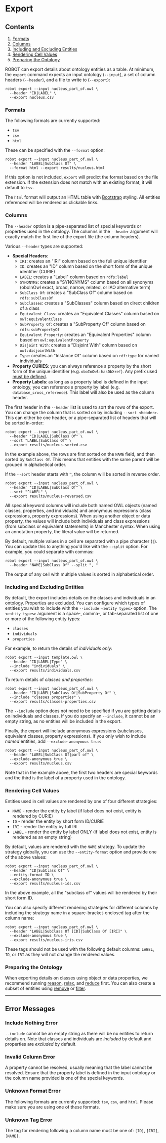 # Export

## Contents

1. [Formats](#formats)
2. [Columns](#columns)
3. [Including and Excluding Entities](#including-and-excluding-entities)
4. [Rendering Cell Values](#rendering-cell-values)
5. [Preparing the Ontology](#preparing-the-ontology)

ROBOT can export details about ontology entities as a table. At minimum, the `export` command expects an input ontology (`--input`), a set of column headers (`--header`), and a file to write to (`--export`):

```
robot export --input nucleus_part_of.owl \
  --header "ID|LABEL" \
  --export nucleus.csv
```

### Formats

The following formats are currently supported:

* `tsv`
* `csv`
* `html`

These can be specified with the `--format` option:

    robot export --input nucleus_part_of.owl \
      --header "LABEL|SubClass Of" \
      --format html --export results/nucleus.html
 
If this option is not included, `export` will predict the format based on the file extension. If the extension does not match with an existing format, it will default to `tsv`.

The `html` format will output an HTML table with [Bootstrap](https://getbootstrap.com/) styling. All entities referenced will be rendered as clickable links.

### Columns

The `--header` option is a pipe-separated list of special keywords or properties used in the ontology. The columns in the `--header` argument will exactly match the first line of the export file (the column headers).

Various `--header` types are supported:

* **Special Headers**:
	* `IRI`: creates an "IRI" column based on the full unique identifier
	* `ID`: creates an "ID" column based on the short form of the unique identifier (CURIE)
	* `LABEL`: creates a "Label" column based on `rdfs:label`
	* `SYNONYMS`: creates a "SYNONYMS" column based on all synonyms (oboInOwl exact, broad, narrow, related, or IAO alternative term)
	* `SubClass Of`: creates a "SubClass Of" column based on `rdfs:subClassOf`
	* `SubClasses`: creates a "SubClasses" column based on direct children of a class
	* `Equivalent Class`: creates an "Equivalent Classes" column based on `owl:equivalentClass`
	* `SubProperty Of`: creates a "SubProperty Of" column based on `rdfs:subPropertyOf`
	* `Equivalent Property`: creates an "Equivalent Properties" column based on `owl:equivalentProperty`
	* `Disjoint With`: creates a "Disjoint With" column based on `owl:disjointWith`
	* `Type`: creates an "Instance Of" column based on `rdf:type` for named individuals
* **Property CURIES**: you can always reference a property by the short form of the unique identifier (e.g. `oboInOwl:hasDbXref`). Any prefix used [must be defined](global/prefixes).
* **Property Labels**: as long as a property label is defined in the input ontology, you can reference a property by label (e.g. `database_cross_reference`). This label will also be used as the column header.

The first header in the `--header` list is used to sort the rows of the export. You can change the column that is sorted on by including `--sort <header>`. This can either be one header, or a pipe-separated list of headers that will be sorted in-order:

    robot export --input nucleus_part_of.owl \
      --header "ID|LABEL|SubClass Of" \
      --sort "LABEL|SubClass Of" \
      --export results/nucleus-sorted.csv
      
In the example above, the rows are first sorted on the `NAME` field, and then sorted by `SubClass Of`. This means that entities with the same parent will be grouped in alphabetical order.

If the `--sort` header starts with `^`, the column will be sorted in reverse order.

    robot export --input nucleus_part_of.owl \
      --header "ID|LABEL|SubClass Of" \
      --sort "^LABEL" \
      --export results/nucleus-reversed.csv

All special keyword columns will include both named OWL objects (named classes, properties, and individuals) and anonymous expressions (class expressions, property expressions). When using another object or data property, the values will include both individuals and class expressions (from subclass or equivalent statements) in Manchester syntax. When using an annotation property, the literal value will be returned.

By default, multiple values in a cell are separated with a pipe character (`|`). You can update this to anything you'd like with the `--split` option. For example, you could separate with commas:
```
robot export --input nucleus_part_of.owl \
  --header "NAME|SubClass Of" --split ", "
```

The output of any cell with multiple values is sorted in alphabetical order.

### Including and Excluding Entities

By default, the export includes details on the classes and individuals in an ontology. Properties are excluded. You can configure which types of entities you wish to include with the `--include <entity types>` option. The `<entity types>` argument is a space-, comma-, or tab-separated list of one or more of the following entity types:

* `classes`
* `individuals`
* `properties`

For example, to return the details of *individuals only*:

    robot export --input template.owl \
      --header "ID|LABEL|Type" \
      --include "individuals" \
      --export results/individuals.csv

To return details of *classes and properties*:

    robot export --input nucleus_part_of.owl \
      --header "ID|LABEL|SubClass Of|SubProperty Of" \
      --include "classes properties" \
      --export results/classes-properties.csv

The `--include` option does not need to be specified if you are getting details on individuals and classes. If you do specify an `--include`, it cannot be an empty string, as no entities will be included in the export.

Finally, the export will include anonymous expressions (subclasses, equivalent classes, property expressions). If you only wish to include *named* entities, add `--exclude-anonymous true`:

    robot export --input nucleus_part_of.owl \
      --header "LABEL|SubClass Of|part of" \
      --exclude-anonymous true \
      --export results/nucleus.csv

Note that in the example above, the first two headers are special keywords and the third is the label of a property used in the ontology.

### Rendering Cell Values

Entities used in cell values are rendered by one of four different strategies:

* `NAME` - render the entity by label (if label does not exist, entity is rendered by CURIE)
* `ID` - render the entity by short form ID/CURIE
* `IRI` - render the entity by full IRI
* `LABEL` - render the entity by label ONLY (if label does not exist, entity is rendered as an empty string)

By default, values are rendered with the `NAME` strategy. To update the strategy globally, you can use the `--entity-format` option and provide one of the above values:
  
    robot export --input nucleus_part_of.owl \
      --header "ID|SubClass Of" \
      --entity-format ID \
      --exclude-anonymous true \
      --export results/nucleus-ids.csv

In the above example, all the "subclass of" values will be rendered by their short form ID.

You can also specify different rendering strategies for different columns by including the strategy name in a square-bracket-enclosed tag after the column name:

    robot export --input nucleus_part_of.owl \
      --header "LABEL|SubClass Of [ID]|SubClass Of [IRI]" \
      --exclude-anonymous true \
      --export results/nucleus-iris.csv

These tags should not be used with the following default columns: `LABEL`, `ID`, or `IRI` as they will not change the rendered values.

### Preparing the Ontology

When exporting details on classes using object or data properties, we recommend running [reason](/reason), [relax](/relax), and [reduce](/reduce) first. You can also create a subset of entities using [remove](/remove) or [filter](/filter).

---

## Error Messages

### Include Nothing Error

`--include` cannot be an empty string as there will be no entities to return details on. Note that classes and individuals are *included* by default and properties are *excluded* by default.

### Invalid Column Error

A property cannot be resolved, usually meaning that the label cannot be resolved. Ensure that the property label is defined in the input ontology or the column name provided is one of the special keywords.

### Unknown Format Error

The following formats are currently supported: `tsv`, `csv`, and `html`. Please make sure you are using one of these formats.

### Unknown Tag Error

The tag for rendering following a column name must be one of: `[ID]`, `[IRI]`, `[NAME]`.